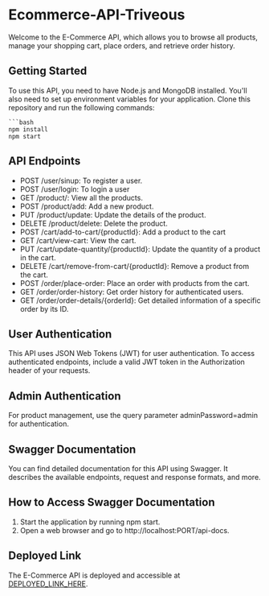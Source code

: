# Ecommerce-API-Triveous

Welcome to the E-Commerce API, which allows you to browse all products, manage your shopping cart, place orders, and retrieve order history.

## Getting Started

To use this API, you need to have Node.js and MongoDB installed. You'll also need to set up environment variables for your application. Clone this repository and run the following commands:

    ```bash
    npm install
    npm start

## API Endpoints

- POST /user/sinup: To register a user.
- POST /user/login: To login a user
- GET /product/: View all the products.
- POST /product/add: Add a new product.
- PUT /product/update: Update the details of the product.
- DELETE /product/delete: Delete the product.
- POST /cart/add-to-cart/{productId}: Add a product to the cart
- GET /cart/view-cart: View the cart.
- PUT /cart/update-quantity/{productId}: Update the quantity of a product in the cart.
- DELETE /cart/remove-from-cart/{productId}: Remove a product from the cart.
- POST /order/place-order: Place an order with products from the cart.
- GET /order/order-history: Get order history for authenticated users.
- GET /order/order-details/{orderId}: Get detailed information of a specific order by its ID.

## User Authentication

This API uses JSON Web Tokens (JWT) for user authentication. To access authenticated endpoints, include a valid JWT token in the Authorization header of your requests.

## Admin Authentication

For product management, use the query parameter adminPassword=admin for authentication.

## Swagger Documentation

You can find detailed documentation for this API using Swagger. It describes the available endpoints, request and response formats, and more.

## How to Access Swagger Documentation

1. Start the application by running npm start.
2. Open a web browser and go to http://localhost:PORT/api-docs.

## Deployed Link

The E-Commerce API is deployed and accessible at [DEPLOYED_LINK_HERE](https://ecommerce-api-n084.onrender.com).
